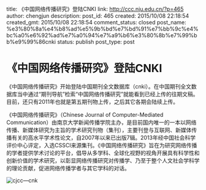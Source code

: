 title: 《中国网络传播研究》登陆CNKI
link: http://ccc.nju.edu.cn/?p=465
author: chengjun
description: 
post_id: 465
created: 2015/10/08 22:18:54
created_gmt: 2015/10/08 22:18:54
comment_status: closed
post_name: %e3%80%8a%e4%b8%ad%e5%9b%bd%e7%bd%91%e7%bb%9c%e4%bc%a0%e6%92%ad%e7%a0%94%e7%a9%b6%e3%80%8b%e7%99%bb%e9%99%86cnki
status: publish
post_type: post

# 《中国网络传播研究》登陆CNKI

《中国网络传播研究》开始登陆中国期刊全文数据库（cnki）。在中国期刊全文数据库当中通过“期刊导航”检索“中国网络传播研究”就能看到已经上传的往期文稿。目前，还只有2011年也就是第五期刊物上传，之后其它各期会陆续上传。

《中国网络传播研究》（Chinese Journal of Computer-Mediated Communication）由南京大学新闻传播学院主办，是目前国内唯一的一本以网络传播、新媒体研究为主旨的学术研究刊物（集刊），主要刊登与互联网、新媒体传播有关的高水平学术性论文，自2007年以来已出版7辑。2013年经中国社会科学评价中心评定，入选CSSCI来源集刊。《中国网络传播研究》旨在为研究网络传播的学者提供学术讨论的平台，倡导从多学科、全球化视野的视角开展具有科学性和创新价值的学术研究，以彰显网络传播研究对传播学、乃至于整个人文社会学科学的理论贡献，促进网络传播学者与其它学科的对话。

![cjcc—cnk](:8089/wp-content/uploads/2015/10/cjcc—cnk.jpg)
